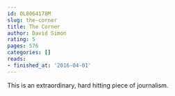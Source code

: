 ```yaml
---
id: OL8064178M
slug: the-corner
title: The Corner
author: David Simon
rating: 5
pages: 576
categories: []
reads:
- finished_at: '2016-04-01'
---
```

This is an extraordinary, hard hitting piece of journalism.
